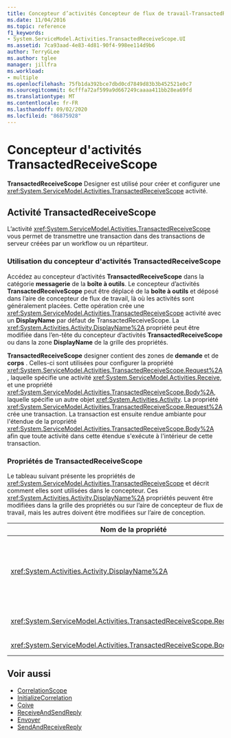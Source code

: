 ```yaml
---
title: Concepteur d’activités Concepteur de flux de travail-TransactedReceiveScope
ms.date: 11/04/2016
ms.topic: reference
f1_keywords:
- System.ServiceModel.Activities.TransactedReceiveScope.UI
ms.assetid: 7ca93aad-4e83-4d81-90f4-998ee114d9b6
author: TerryGLee
ms.author: tglee
manager: jillfra
ms.workload:
- multiple
ms.openlocfilehash: 75fb1da392bce7dbd0cd7849d83b3b452521e0c7
ms.sourcegitcommit: 6cfffa72af599a9d667249caaaa411bb28ea69fd
ms.translationtype: MT
ms.contentlocale: fr-FR
ms.lasthandoff: 09/02/2020
ms.locfileid: "86875928"
---
```

# <a name="transactedreceivescope-activity-designer"></a>Concepteur d'activités TransactedReceiveScope

**TransactedReceiveScope** Designer est utilisé pour créer et configurer une <xref:System.ServiceModel.Activities.TransactedReceiveScope> activité.

## <a name="the-transactedreceivescope-activity"></a>Activité TransactedReceiveScope

L’activité <xref:System.ServiceModel.Activities.TransactedReceiveScope> vous permet de transmettre une transaction dans des transactions de serveur créées par un workflow ou un répartiteur.

### <a name="using-the-transactedreceivescope-activity-designer"></a>Utilisation du concepteur d'activités TransactedReceiveScope

Accédez au concepteur d’activités **TransactedReceiveScope** dans la catégorie **messagerie** de la **boîte à outils**. Le concepteur d’activités **TransactedReceiveScope** peut être déplacé de la **boîte à outils** et déposé dans l’aire de concepteur de flux de travail, là où les activités sont généralement placées. Cette opération crée une <xref:System.ServiceModel.Activities.TransactedReceiveScope> activité avec un **DisplayName** par défaut de TransactedReceiveScope. La <xref:System.Activities.Activity.DisplayName%2A> propriété peut être modifiée dans l’en-tête du concepteur d’activités **TransactedReceiveScope** ou dans la zone **DisplayName** de la grille des propriétés.

**TransactedReceiveScope** designer contient des zones de **demande** et de **corps** . Celles-ci sont utilisées pour configurer la propriété <xref:System.ServiceModel.Activities.TransactedReceiveScope.Request%2A>, laquelle spécifie une activité <xref:System.ServiceModel.Activities.Receive>, et une propriété <xref:System.ServiceModel.Activities.TransactedReceiveScope.Body%2A>, laquelle spécifie un autre objet <xref:System.Activities.Activity>. La propriété <xref:System.ServiceModel.Activities.TransactedReceiveScope.Request%2A> crée une transaction. La transaction est ensuite rendue ambiante pour l'étendue de la propriété <xref:System.ServiceModel.Activities.TransactedReceiveScope.Body%2A> afin que toute activité dans cette étendue s'exécute à l'intérieur de cette transaction.

### <a name="the-transactedreceivescope-properties"></a>Propriétés de TransactedReceiveScope

Le tableau suivant présente les propriétés de <xref:System.ServiceModel.Activities.TransactedReceiveScope> et décrit comment elles sont utilisées dans le concepteur. Ces <xref:System.Activities.Activity.DisplayName%2A> propriétés peuvent être modifiées dans la grille des propriétés ou sur l’aire de concepteur de flux de travail, mais les autres doivent être modifiées sur l’aire de conception.

|Nom de la propriété|Obligatoire|Usage|
|-|--------------|-|
|<xref:System.Activities.Activity.DisplayName%2A>|Faux|Nom convivial facultatif de l'activité <xref:System.ServiceModel.Activities.TransactedReceiveScope>. La valeur par défaut est TransactedReceiveScope.<br /><br /> Bien que le nom de la propriété <xref:System.Activities.Activity.DisplayName%2A> ne soit pas strictement obligatoire, la meilleure pratique consiste à l'utiliser.|
|<xref:System.ServiceModel.Activities.TransactedReceiveScope.Request%2A>|Vrai|Supprime une <xref:System.ServiceModel.Activities.Receive> activité dans le bloc de **requête** sur l’aire du concepteur d’activités.|
|<xref:System.ServiceModel.Activities.TransactedReceiveScope.Body%2A>|Faux|Dépose un <xref:System.Activities.Activity> dans le bloc de **corps** sur l’aire du concepteur d’activités.|

## <a name="see-also"></a>Voir aussi

- [CorrelationScope](../workflow-designer/correlationscope-activity-designer.md)
- [InitializeCorrelation](../workflow-designer/initializecorrelation-activity-designer.md)
- [Çoive](../workflow-designer/receive-activity-designer.md)
- [ReceiveAndSendReply](../workflow-designer/receiveandsendreply-template-designer.md)
- [Envoyer](../workflow-designer/send-activity-designer.md)
- [SendAndReceiveReply](../workflow-designer/sendandreceivereply-template-designer.md)